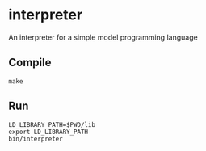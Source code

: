 # interpreter
An interpreter for a simple model programming language
## Compile

```
make
```
## Run

```
LD_LIBRARY_PATH=$PWD/lib
export LD_LIBRARY_PATH
bin/interpreter
```
